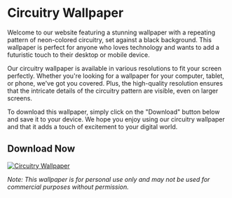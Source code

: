<!--
Write me markdown content of website with wallpaper:

"A wallpaper with a repeating pattern of neon-colored circuitry, set against a black background."

The header of the page should not be copy of the text but rather a real content of the website which is using this wallpaper.
-->

<!--font:"Montserrat"-->

# Circuitry Wallpaper

Welcome to our website featuring a stunning wallpaper with a repeating pattern of neon-colored circuitry, set against a black background. This wallpaper is perfect for anyone who loves technology and wants to add a futuristic touch to their desktop or mobile device.

Our circuitry wallpaper is available in various resolutions to fit your screen perfectly. Whether you're looking for a wallpaper for your computer, tablet, or phone, we've got you covered. Plus, the high-quality resolution ensures that the intricate details of the circuitry pattern are visible, even on larger screens.

To download this wallpaper, simply click on the "Download" button below and save it to your device. We hope you enjoy using our circuitry wallpaper and that it adds a touch of excitement to your digital world.

## Download Now

[![Circuitry Wallpaper](https://example.com/circuitry-wallpaper.jpg)](https://example.com/download/circuitry-wallpaper.jpg)

*Note: This wallpaper is for personal use only and may not be used for commercial purposes without permission.*
